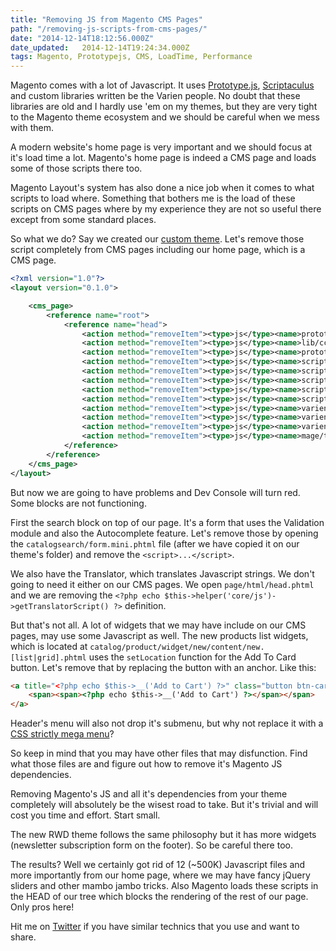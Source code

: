 ```yaml
---
title: "Removing JS from Magento CMS Pages"
path: "/removing-js-scripts-from-cms-pages/"
date: "2014-12-14T18:12:56.000Z"
date_updated:   2014-12-14T19:24:34.000Z
tags: Magento, Prototypejs, CMS, LoadTime, Performance
---
```


Magento comes with a lot of Javascript. It uses [Prototype.js](http://prototypejs.org/), [Scriptaculus](https://github.com/madrobby/scriptaculous) and custom libraries written be the Varien people. No doubt that these libraries are old and I hardly use 'em on my themes, but they are very tight to the Magento theme ecosystem and we should be careful when we mess with them.

A modern website's home page is very important and we should focus at it's load time a lot. Magento's home page is indeed a CMS page and loads some of those scripts there too.

Magento Layout's system has also done a nice job when it comes to what scripts to load where. Something that bothers me is the load of these scripts on CMS pages where by my experience they are not so useful there except from some standard places.

So what we do? Say we created our [custom theme](http://www.magentocommerce.com/wiki/4_-_themes_and_template_customization/0_-_theming_in_magento/designing-for-magento). Let's remove those script completely from CMS pages including our home page, which is a CMS page.

```xml
<?xml version="1.0"?>
<layout version="0.1.0">

    <cms_page>
        <reference name="root">
            <reference name="head">
                <action method="removeItem"><type>js</type><name>prototype/prototype.js</name></action>
                <action method="removeItem"><type>js</type><name>lib/ccard.js</name></action>
                <action method="removeItem"><type>js</type><name>prototype/validation.js</name></action>
                <action method="removeItem"><type>js</type><name>scriptaculous/builder.js</name></action>
                <action method="removeItem"><type>js</type><name>scriptaculous/effects.js</name></action>
                <action method="removeItem"><type>js</type><name>scriptaculous/dragdrop.js</name></action>
                <action method="removeItem"><type>js</type><name>scriptaculous/controls.js</name></action>
                <action method="removeItem"><type>js</type><name>scriptaculous/slider.js</name></action>
                <action method="removeItem"><type>js</type><name>varien/js.js</name></action>
                <action method="removeItem"><type>js</type><name>varien/form.js</name></action>
                <action method="removeItem"><type>js</type><name>varien/menu.js</name></action>
                <action method="removeItem"><type>js</type><name>mage/translate.js</name></action>
            </reference>
        </reference>
    </cms_page>
</layout>
```

But now we are going to have problems and Dev Console will turn red. Some blocks are not functioning.

First the search block on top of our page. It's a form that uses the Validation module and also the Autocomplete feature. Let's remove those by opening the `catalogsearch/form.mini.phtml` file (after we have copied it on our theme's folder) and remove the `<script>...</script>`.

We also have the Translator, which translates Javascript strings. We don't going to need it either on our CMS pages. We open `page/html/head.phtml` and we are removing the `<?php echo $this->helper('core/js')->getTranslatorScript() ?>` definition.

But that's not all. A lot of widgets that we may have include on our CMS pages, may use some Javascript as well. The new products list widgets, which is located at `catalog/product/widget/new/content/new.[list|grid].phtml` uses the `setLocation` function for the Add To Card button. Let's remove that by replacing the button with an anchor. Like this:
```html
<a title="<?php echo $this->__('Add to Cart') ?>" class="button btn-cart" href="<?php echo $this->getAddToCartUrl($_product) ?>">
	<span><span><?php echo $this->__('Add to Cart') ?></span></span>
</a>
```

Header's menu will also not drop it's submenu, but why not replace it with a [CSS strictly mega menu](http://codepen.io/search?q=mega+menu&limit=all&depth=everything&show_forks=false)?

So keep in mind that you may have other files that may disfunction. Find what those files are and figure out how to remove it's Magento JS dependencies.

Removing Magento's JS and all it's dependencies from your theme completely will absolutely be the wisest road to take. But it's trivial and will cost you time and effort. Start small.

The new RWD theme follows the same philosophy but it has more widgets (newsletter subscription form on the footer). So be careful there too.

The results? Well we certainly got rid of 12 (~500K) Javascript files and more importantly from our home page, where we may have fancy jQuery sliders and other mambo jambo tricks. Also Magento loads these scripts in the HEAD of our tree which blocks the rendering of the rest of our page. Only pros here!

Hit me on [Twitter](http://twitter.com/kbariotis) if you have similar technics that you use and want to share.
